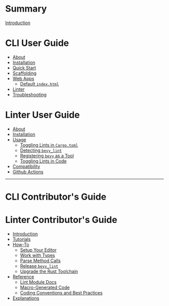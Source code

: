 # Summary

[Introduction](intro.md)

# CLI User Guide

- [About](cli/index.md)
- [Installation](cli/install.md)
- [Quick Start](cli/quick-start.md)
- [Scaffolding](cli/scaffolding.md)
- [Web Apps](cli/web.md)
    - [Default `index.html`](cli/web/default_index_html.md)
- [Linter](cli/linter.md)
- [Troubleshooting](cli/troubleshooting.md)

# Linter User Guide

- [About](linter/index.md)
- [Installation](linter/install.md)
- [Usage](linter/usage.md)
    - [Toggling Lints in `Cargo.toml`](linter/usage/toggling-lints-cargo-toml.md)
    - [Detecting `bevy_lint`](linter/usage/detecting-bevy-lint.md)
    - [Registering `bevy` as a Tool](linter/usage/register-bevy-tool.md)
    - [Toggling Lints in Code](linter/usage/toggling-lints-code.md)
- [Compatibility](linter/compatibility.md)
- [Github Actions](linter/github-actions.md)

---

# CLI Contributor's Guide

# Linter Contributor's Guide

- [Introduction]()
- [Tutorials]()
- [How-To]()
    - [Setup Your Editor]()
    - [Work with Types]()
    - [Parse Method Calls]()
    - [Release `bevy_lint`]()
    - [Upgrade the Rust Toolchain]()
- [Reference]()
    - [Lint Module Docs]()
    - [Macro-Generated Code]()
    - [Coding Conventions and Best Practices]()
- [Explanations]()
